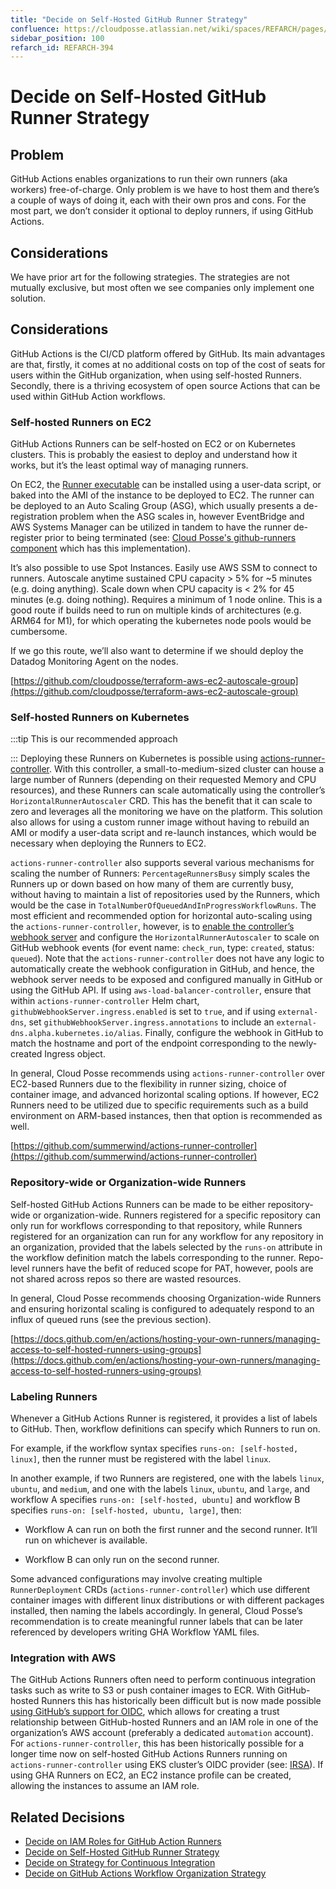 ```yaml
---
title: "Decide on Self-Hosted GitHub Runner Strategy"
confluence: https://cloudposse.atlassian.net/wiki/spaces/REFARCH/pages/1175355578/REFARCH-394+-+Decide+on+Self-Hosted+GitHub+Runner+Strategy
sidebar_position: 100
refarch_id: REFARCH-394
---
```


# Decide on Self-Hosted GitHub Runner Strategy

## Problem
GitHub Actions enables organizations to run their own runners (aka workers) free-of-charge. Only problem is we have to host them and there’s a couple of ways of doing it, each with their own pros and cons. For the most part, we don’t consider it optional to deploy runners, if using GitHub Actions.

## Considerations
We have prior art for the following strategies. The strategies are not mutually exclusive, but most often we see companies only implement one solution.

## Considerations
GitHub Actions is the CI/CD platform offered by GitHub. Its main advantages are that, firstly, it comes at no additional costs on top of the cost of seats for users within the GitHub organization, when using self-hosted Runners. Secondly, there is a thriving ecosystem of open source Actions that can be used within GitHub Action workflows.

### Self-hosted Runners on EC2
GitHub Actions Runners can be self-hosted on EC2 or on Kubernetes clusters. This is probably the easiest to deploy and understand how it works, but it’s the least optimal way of managing runners.

On EC2, the [Runner executable](https://github.com/actions/runner) can be installed using a user-data script, or baked into the AMI of the instance to be deployed to EC2. The runner can be deployed to an Auto Scaling Group (ASG), which usually presents a de-registration problem when the ASG scales in, however EventBridge and AWS Systems Manager can be utilized in tandem to have the runner de-register prior to being terminated (see: [Cloud Posse's github-runners component](https://github.com/cloudposse/terraform-aws-components/tree/95ade5b36b61d2432179399bd0e9fa8639eeb899/modules/github-runners) which has this implementation).

It’s also possible to use Spot Instances. Easily use AWS SSM to connect to runners. Autoscale anytime sustained CPU capacity > 5% for ~5 minutes (e.g. doing anything). Scale down when CPU capacity is < 2% for 45 minutes (e.g. doing nothing). Requires a minimum of 1 node online. This is a good route if builds need to run on multiple kinds of architectures (e.g. ARM64 for M1), for which operating the kubernetes node pools would be cumbersome.

If we go this route, we’ll also want to determine if we should deploy the Datadog Monitoring Agent on the nodes.

[https://github.com/cloudposse/terraform-aws-ec2-autoscale-group](https://github.com/cloudposse/terraform-aws-ec2-autoscale-group)

### Self-hosted Runners on Kubernetes

:::tip
This is our recommended approach

:::
Deploying these Runners on Kubernetes is possible using [actions-runner-controller](https://github.com/actions-runner-controller/actions-runner-controller). With this controller, a small-to-medium-sized cluster can house a large number of Runners (depending on their requested Memory and CPU resources), and these Runners can scale automatically using the controller’s `HorizontalRunnerAutoscaler` CRD.  This has the benefit that it can scale to zero and leverages all the monitoring we have on the platform. This solution also allows for using a custom runner image without having to rebuild an AMI or modify a user-data script and re-launch instances, which would be necessary when deploying the Runners to EC2.

`actions-runner-controller` also supports several various mechanisms for scaling the number of Runners: `PercentageRunnersBusy` simply scales the Runners up or down based on how many of them are currently busy, without having to maintain a list of repositories used by the Runners, which would be the case in `TotalNumberOfQueuedAndInProgressWorkflowRuns`. The most efficient and recommended option for horizontal auto-scaling using the `actions-runner-controller`, however, is to [enable the controller’s webhook server](https://github.com/actions-runner-controller/actions-runner-controller#webhook-driven-scaling) and configure the `HorizontalRunnerAutoscaler` to scale on GitHub webhook events (for event name: `check_run`, type: `created`, status: `queued`). Note that the `actions-runner-controller` does not have any logic to automatically create the webhook configuration in GitHub, and hence, the webhook server needs to be exposed and configured manually in GitHub or using the GitHub API. If using `aws-load-balancer-controller`, ensure that within `actions-runner-controller` Helm chart, `githubWebhookServer.ingress.enabled` is set to `true`, and if using `external-dns`, set `githubWebhookServer.ingress.annotations` to include an `external-dns.alpha.kubernetes.io/alias`. Finally, configure the webhook in GitHub to match the hostname and port of the endpoint corresponding to the newly-created Ingress object.

In general, Cloud Posse recommends using `actions-runner-controller` over EC2-based Runners due to the flexibility in runner sizing, choice of container image, and advanced horizontal scaling options. If however, EC2 Runners need to be utilized due to specific requirements such as a build environment on ARM-based instances, then that option is recommended as well.

[https://github.com/summerwind/actions-runner-controller](https://github.com/summerwind/actions-runner-controller)

### Repository-wide or Organization-wide Runners
Self-hosted GitHub Actions Runners can be made to be either repository-wide or organization-wide. Runners registered for a specific repository can only run for workflows corresponding to that repository, while Runners registered for an organization can run for any workflow for any repository in an organization, provided that the labels selected by the `runs-on` attribute in the workflow definition match the labels corresponding to the runner. Repo-level runners have the befit of reduced scope for PAT, however, pools are not shared across repos so there are wasted resources.

In general, Cloud Posse recommends choosing Organization-wide Runners and ensuring horizontal scaling is configured to adequately respond to an influx of queued runs (see the previous section).

[https://docs.github.com/en/actions/hosting-your-own-runners/managing-access-to-self-hosted-runners-using-groups](https://docs.github.com/en/actions/hosting-your-own-runners/managing-access-to-self-hosted-runners-using-groups)

### Labeling Runners
Whenever a GitHub Actions Runner is registered, it provides a list of labels to GitHub. Then, workflow definitions can specify which Runners to run on.

For example, if the workflow syntax specifies `runs-on: [self-hosted, linux]`, then the runner must be registered with the label `linux`.

In another example, if two Runners are registered, one with the labels `linux`, `ubuntu`, and `medium`, and one with the labels `linux`, `ubuntu`, and `large`, and workflow A specifies `runs-on: [self-hosted, ubuntu]` and workflow B specifies `runs-on: [self-hosted, ubuntu, large]`, then:

- Workflow A can run on both the first runner and the second runner. It’ll run on whichever is available.

- Workflow B can only run on the second runner.

Some advanced configurations may involve creating multiple `RunnerDeployment` CRDs (`actions-runner-controller`) which use different container images with different linux distributions or with different packages installed, then naming the labels accordingly. In general, Cloud Posse’s recommendation is to create meaningful runner labels that can be later referenced by developers writing GHA Workflow YAML files.

### Integration with AWS
The GitHub Actions Runners often need to perform continuous integration tasks such as write to S3 or push container images to ECR. With GitHub-hosted Runners this has historically been difficult but is now made possible [using GitHub’s support for OIDC](https://docs.github.com/en/actions/deployment/security-hardening-your-deployments/about-security-hardening-with-openid-connect), which allows for creating a trust relationship between GitHub-hosted Runners and an IAM role in one of the organization’s AWS account (preferably a dedicated `automation` account). For `actions-runner-controller`, this has been historically possible for a longer time now on self-hosted GitHub Actions Runners running on `actions-runner-controller` using EKS cluster’s OIDC provider (see: [IRSA](https://docs.aws.amazon.com/emr/latest/EMR-on-EKS-DevelopmentGuide/setting-up-enable-IAM.html)). If using GHA Runners on EC2, an EC2 instance profile can be created, allowing the instances to assume an IAM role.

## Related Decisions

- [Decide on IAM Roles for GitHub Action Runners](/reference-architecture/fundamentals/design-decisions/foundational-platform/decide-on-iam-roles-for-github-action-runners)
- [Decide on Self-Hosted GitHub Runner Strategy](/reference-architecture/fundamentals/design-decisions/foundational-release-engineering/decide-on-self-hosted-github-runner-strategy)
- [Decide on Strategy for Continuous Integration](/reference-architecture/fundamentals/design-decisions/foundational-release-engineering/decide-on-strategy-for-continuous-integration)
- [Decide on GitHub Actions Workflow Organization Strategy](/reference-architecture/fundamentals/design-decisions/foundational-release-engineering/decide-on-github-actions-workflow-organization-strategy)


